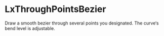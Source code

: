 # LxThroughPointsBezier
Draw a smooth bezier through several points you designated. The curve‘s bend level is adjustable.
